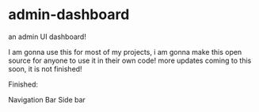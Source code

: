 # admin-dashboard
an admin UI dashboard!

I am gonna use this for most of my projects, i am gonna make this open source for anyone to use it in their own code! more updates coming to this soon, it is not finished! 

Finished:

Navigation Bar
Side bar
